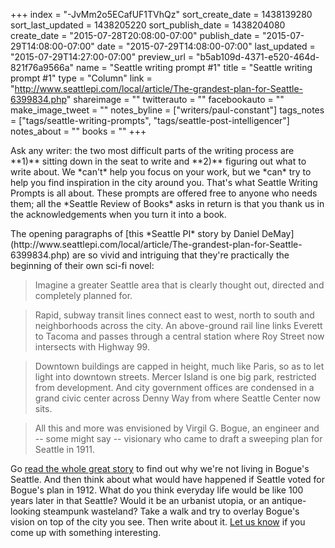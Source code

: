+++
index = "-JvMm2o5ECafUF1TVhQz"
sort_create_date = 1438139280
sort_last_updated = 1438205220
sort_publish_date = 1438204080
create_date = "2015-07-28T20:08:00-07:00"
publish_date = "2015-07-29T14:08:00-07:00"
date = "2015-07-29T14:08:00-07:00"
last_updated = "2015-07-29T14:27:00-07:00"
preview_url = "b5ab109d-4371-e520-464d-821f76a9566a"
name = "Seattle writing prompt #1"
title = "Seattle writing prompt #1"
type = "Column"
link = "http://www.seattlepi.com/local/article/The-grandest-plan-for-Seattle-6399834.php"
shareimage = ""
twitterauto = ""
facebookauto = ""
make_image_tweet = ""
notes_byline = ["writers/paul-constant"]
tags_notes = ["tags/seattle-writing-prompts", "tags/seattle-post-intelligencer"]
notes_about = ""
books = ""
+++
<p class="intro">Ask any writer: the two most difficult parts of the writing process are **1)** sitting down in the seat to write and **2)** figuring out what to write about. We *can't* help you focus on your work, but we *can* try to help you find inspiration in the city around you. That's what Seattle Writing Prompts is all about. These prompts are offered free to anyone who needs them; all the *Seattle Review of Books* asks in return is that you thank us in the acknowledgements when you turn it into a book.</p>

<p class="image">The opening paragraphs of [this *Seattle PI* story by Daniel DeMay](http://www.seattlepi.com/local/article/The-grandest-plan-for-Seattle-6399834.php) are so vivid and intriguing that they're practically the beginning of their own sci-fi novel:</p>

<blockquote>Imagine a greater Seattle area that is clearly thought out, directed and completely planned for.</blockquote> 

<blockquote> Rapid, subway transit lines connect east to west, north to south and neighborhoods across the city. An above-ground rail line links Everett to Tacoma and passes through a central station where Roy Street now intersects with Highway 99.</blockquote> 

<blockquote> Downtown buildings are capped in height, much like Paris, so as to let light into downtown streets. Mercer Island is one big park, restricted from development. And city government offices are condensed in a grand civic center across Denny Way from where Seattle Center now sits.</blockquote> 

<blockquote> All this and more was envisioned by Virgil G. Bogue, an engineer and -- some might say -- visionary who came to draft a sweeping plan for Seattle in 1911.</blockquote>

Go [read the whole great story](http://www.seattlepi.com/local/article/The-grandest-plan-for-Seattle-6399834.php) to find out why we're not living in Bogue's Seattle. And then think about what would have happened if Seattle voted for Bogue's plan in 1912. What do you think everyday life would be like 100 years later in that Seattle? Would it be an urbanist utopia, or an antique-looking steampunk wasteland? Take a walk and try to overlay Bogue's vision on top of the city you see. Then write about it. [Let us know](http://seattlereviewofbooks.com/about/) if you come up with something interesting.